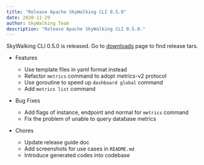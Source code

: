 ```yaml
---
title: "Release Apache SkyWalking CLI 0.5.0"
date: 2020-11-29
author: SkyWalking Team
description: "Release Apache SkyWalking CLI 0.5.0."
---
```


SkyWalking CLI 0.5.0 is released. Go to [downloads](https://skywalking.apache.org/downloads) page to find release tars.

- Features

  - Use template files in yaml format instead
  - Refactor `metrics` command to adopt metrics-v2 protocol
  - Use goroutine to speed up `dashboard global` command
  - Add `metrics list` command

- Bug Fixes

  - Add flags of instance, endpoint and normal for `metrics` command
  - Fix the problem of unable to query database metrics

- Chores
  - Update release guide doc
  - Add screenshots for use cases in `README.md`
  - Introduce generated codes into codebase
